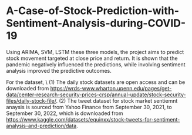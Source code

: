 # A-Case-of-Stock-Prediction-with-Sentiment-Analysis-during-COVID-19
Using ARIMA, SVM, LSTM these three models, the project aims to predict stock movement targeted at close price and return. It is shown that the pandemic negatively influenced the predictions, while involving sentiment analysis improved the predictive outcomes.

For the dataset, \\
(1) The daily stock datasets are open access and can be downloaded from https://wrds-www.wharton.upenn.edu/pages/get-data/center-research-security-prices-crsp/annual-update/stock-security-files/daily-stock-file/.
(2) The tweet dataset for stock market sentiemnt anaysis is sourced from Yahoo Finance from September 30, 2021, to September 30, 2022, which is downloaded from https://www.kaggle.com/datasets/equinxx/stock-tweets-for-sentiment-analysis-and-prediction/data.
